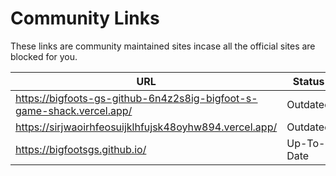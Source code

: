 # Community Links
These links are community maintained sites incase all the official sites are blocked for you.

| URL | Status |
| - | - |
| https://bigfoots-gs-github-6n4z2s8ig-bigfoot-s-game-shack.vercel.app/ | Outdated |
| https://sirjwaoirhfeosuijklhfujsk48oyhw894.vercel.app/ | Outdated |
| https://bigfootsgs.github.io/ | Up-To-Date |
